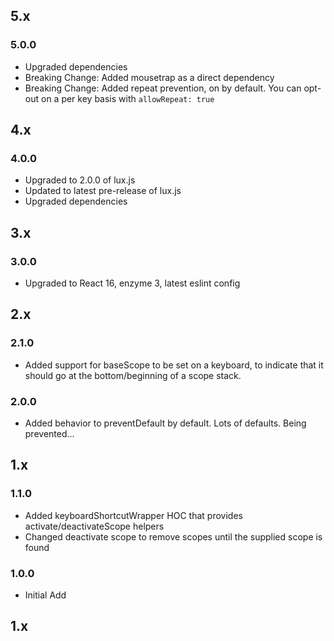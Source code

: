 ## 5.x

### 5.0.0

* Upgraded dependencies
* Breaking Change: Added mousetrap as a direct dependency
* Breaking Change: Added repeat prevention, on by default. You can opt-out on a per key basis with `allowRepeat: true`

## 4.x

### 4.0.0

* Upgraded to 2.0.0 of lux.js
* Updated to latest pre-release of lux.js
* Upgraded dependencies

## 3.x

### 3.0.0

* Upgraded to React 16, enzyme 3, latest eslint config

## 2.x

### 2.1.0

* Added support for baseScope to be set on a keyboard, to indicate that it should go at the bottom/beginning of a scope stack.

### 2.0.0

* Added behavior to preventDefault by default. Lots of defaults. Being prevented...

## 1.x

### 1.1.0

* Added keyboardShortcutWrapper HOC that provides activate/deactivateScope helpers
* Changed deactivate scope to remove scopes until the supplied scope is found

### 1.0.0

* Initial Add

## 1.x
